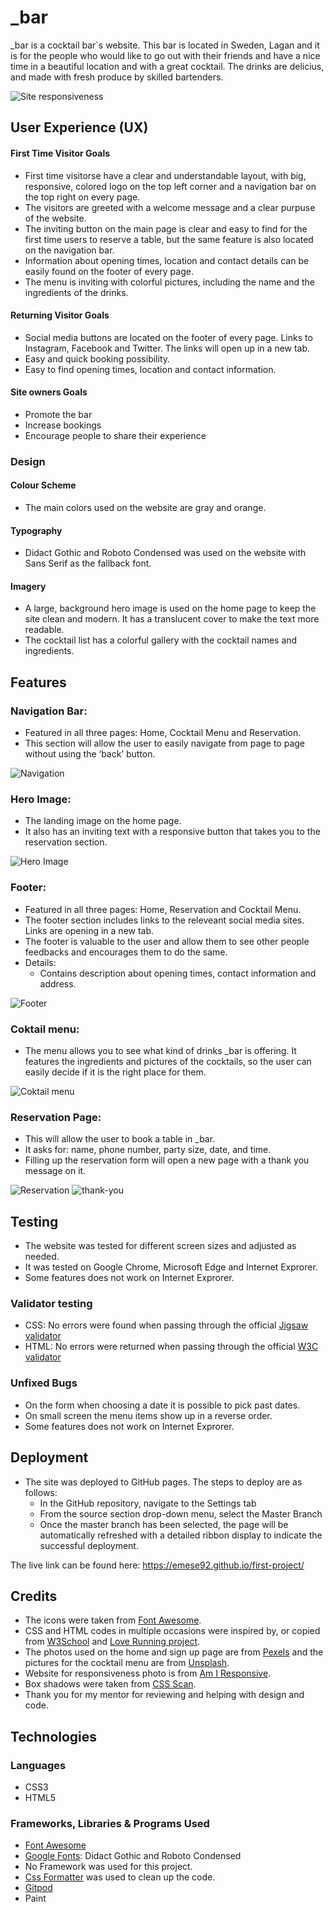 # _bar
_bar is a cocktail bar`s website. This bar is located in Sweden, Lagan and it is for the people who would like to go out with their friends and have a nice time in a beautiful location and with a great cocktail. The drinks are delicius, and made with fresh produce by skilled bartenders.

![Site responsiveness](/assets/images/responsive1.png)

## User Experience (UX)

   #### First Time Visitor Goals
   * First time visitorse have a clear and understandable layout, with big, responsive, colored logo on the top left corner and a navigation bar on the top right on every page.
   * The visitors are greeted with a welcome message and a clear purpuse of the website.
   * The inviting button on the main page is clear and easy to find for the first time users to reserve a table, but the same feature is also located on the navigation bar.
   * Information about opening times, location and contact details can be easily found on the footer of every page.
   * The menu is inviting with colorful pictures, including the name and the ingredients of the drinks.


   #### Returning Visitor Goals
   * Social media buttons are located on the footer of every page. Links to Instagram, Facebook and Twitter. The links will open up in a new tab.
   * Easy and quick booking possibility.
   * Easy to find opening times, location and contact information.

   #### Site owners Goals
   * Promote the bar
   * Increase bookings
   * Encourage people to share their experience

 ### Design

   #### Colour Scheme
   * The main colors used on the website are gray and orange.

   #### Typography
   * Didact Gothic and Roboto Condensed was used on the website with Sans Serif as the fallback font.

   #### Imagery
   * A large, background hero image is used on the home page to keep the site clean and modern. It has a translucent cover to make the text more readable.
   * The cocktail list has a colorful gallery with the cocktail names and ingredients. 

## Features
 ### Navigation Bar: 
   * Featured in all three pages: Home, Cocktail Menu and Reservation.
   * This section will allow the user to easily navigate from page to page without using the ‘back’ button.

![Navigation](/assets/images/navigation.png)

 ### Hero Image:
   * The landing image on the home page.
   * It also has an inviting text with a responsive button that takes you to the reservation section. 

![Hero Image](/assets/images/hero-image.png)
    
 ### Footer:
   * Featured in all three pages: Home, Reservation and Cocktail Menu.
   * The footer section includes links to the releveant social media sites. Links are opening in a new tab.
   * The footer is valuable to the user and allow them to see other people feedbacks and encourages them to do the same.
   * Details:
       * Contains description about opening times, contact information and address.

![Footer](/assets/images/footer.png)
    
 ### Coktail menu:
   * The menu allows you to see what kind of drinks _bar is offering. It features the ingredients and pictures of the cocktails, so the user can easily decide if it is the right place for them.

![Coktail menu](/assets/images/cocktail.png)
    
 ### Reservation Page:
   * This will allow the user to book a table in _bar.
   * It asks for: name, phone number, party size, date, and time.
   * Filling up the reservation form will open a new page with a thank you message on it.

![Reservation](/assets/images/reserv.png)
![thank-you](/assets/images/thankyou.png)
## Testing

   - The website was tested for different screen sizes and adjusted as needed.
   - It was tested on Google Chrome, Microsoft Edge and Internet Exprorer.
   - Some features does not work on Internet Exprorer.

 ### Validator testing
 * CSS: No errors were found when passing through the official [Jigsaw  validator](https://jigsaw.w3.org/css-validator/validator?uri=https%3A%2F%2Femese92.github.io%2Ffirst-project%2Fform.html&profile=css3svg&usermedium=all&warning=1&vextwarning=&lang=sv)
 * HTML: No errors were returned when passing through the official [W3C validator](https://validator.w3.org/nu/?doc=https%3A%2F%2Femese92.github.io%2Ffirst-project%2Findex.html)


 ### Unfixed Bugs
 * On the form when choosing a date it is possible to pick past dates.
 * On small screen the menu items show up in a reverse order.
 * Some features does not work on Internet Exprorer.

## Deployment
   * The site was deployed to GitHub pages. The steps to deploy are as follows:
      - In the GitHub repository, navigate to the Settings tab
      - From the source section drop-down menu, select the Master Branch
      - Once the master branch has been selected, the page will be automatically refreshed with a detailed ribbon display to indicate the successful deployment.

The live link can be found here: https://emese92.github.io/first-project/

## Credits
- The icons were taken from [Font Awesome](https://fontawesome.com/v5.15/icons/check-circle?style=solid).
- CSS and HTML codes in multiple occasions were inspired by, or copied from [W3School](https://www.w3schools.com/css/default.asp) and [Love Running project](https://github.com/Emese92/love-running.git).
- The photos used on the home and sign up page are from [Pexels](https://www.pexels.com/sv-se/) and the pictures for the cocktail menu are from [Unsplash](https://unsplash.com/).
- Website for responsiveness photo is from [Am I Responsive](http://ami.responsivedesign.is/#).
- Box shadows were taken from [CSS Scan](https://getcssscan.com/css-box-shadow-examples).
- Thank you for my mentor for reviewing and helping with design and code.

## Technologies
 ### Languages
   - CSS3
   - HTML5

 ### Frameworks, Libraries & Programs Used
   - [Font Awesome](https://fontawesome.com/v5.15/icons/check-circle?style=solid)
   - [Google Fonts](https://fonts.google.com/): Didact Gothic and Roboto Condensed
   - No Framework was used for this project.
   - [Css Formatter](https://webformatter.com/css) was used to clean up the code.
   - [Gitpod](https://gitpod.io/projects)
   - Paint

